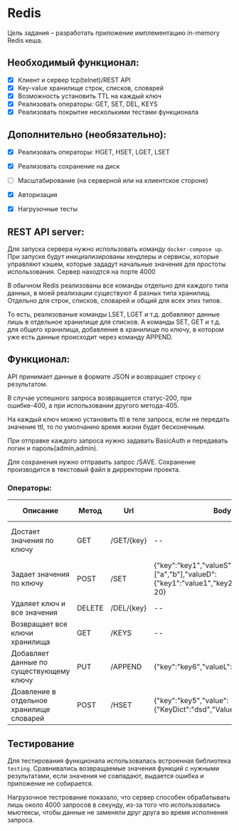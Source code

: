# Redis

Цель задания – разработать приложение имплементацию in-memory Redis кеша.

## Необходимый функционал:

- [x] Клиент и сервер tcp(telnet)/REST API
- [x] Key-value хранилище строк, списков, словарей
- [x] Возможность установить TTL на каждый ключ
- [x] Реализовать операторы: GET, SET, DEL, KEYS
- [x] Реализовать покрытие несколькими тестами функционала

## Дополнительно (необязательно):

- [x] Реализовать операторы: HGET, HSET, LGET, LSET
- [x] Реализовать сохранение на диск
- [ ] Масштабирование (на серверной или на клиентское стороне)
- [x] Авторизация
- [x] Нагрузочные тесты


## REST API server:

Для запуска сервера нужно использовать команду `docker-compose up`. При запуске будут инициализированы хендлеры и сервисы, которые управляют кэшем, которые зададут начальные значения для простоты использования. Сервер находтся на порте 4000

В обычном Redis реализованы все команды отдельно для каждого типа данных, в моей реализации существуют 4 разных типа хранилищ. Отдельно для строк, списков, словарей и общий для всех этих типов.

То есть, реализованые команды LSET, LGET и т.д. добавляют данные лишь в отдельное хранилище для списков. А команды SET, GET и т.д. для общего хранилища, добавление в хранилище по ключу, в котором уже есть данные происходит через команду APPEND.

## Функционал:

API принимает данные в формате JSON и возвращает строку с результатом.

В случае успешного запроса возвращается статус-200, при ошибке-400, а при использовании другого метода-405.

На каждый ключ можно установить ttl в теле запроса, если не передать значение ttl, то по умолчанию время жизни будет бесконечным.

При отправке каждого запроса нужно задавать BasicAuth и передавать логин и пароль(admin,admin).

Для сохранения нужно отправить запрос /SAVE. Сохранение производится в текстовый файл в дирректории проекта.

### Операторы:

| Описание               | Метод | Url          | Body                                                         | Пример успешного ответа                                                                                                                    |
|-----------------------|--------|--------------|--------------------------------------------------------------|-----------------------------------------------------------------------------------------|
| Достает значения по ключу                  | GET    | /GET/{key}            | --                                                           | Resp: &{ValueD:map[key1:value1 key2:value2] ValueL:[a b] ValueS:string ttl:-1}                                                            | --                                                               |
| Задает значения по ключу                  | POST    | /SET         | {"key":"key1","valueS":"string","valueL":["a","b"],"valueD":{"key1":"value1","key2":"value2"}, "ttl" : 20}                                                          | Resp: OK                                  |
| Удаляет ключ и все значения         | DELETE    | /DEL/{key}  | --                                                           | Resp: OK                                                                            |
| Возвращает все ключи хранилища              | GET | /KEYS         | --                                                           | Resp: [key3 key5]                                                                                   | --                                                               |
| Добавляет данные по существующему ключу          | PUT | /APPEND| {"key":"key6","valueL":["b","e"]}  | Resp: &{ValueD:map[key1:value1 key2:value2] ValueL:[a b b e] ValueS:string ttl:-1}                                     |
|Доавление в отдельное хранилище словарей  | POST | /HSET | {"key":"key5","value":{"KeyDict":"dsd","ValueDict" : "dd"}} |  Resp: OK  |

## Тестирование

Для тестирования функционала использовалась встроенная библиотека `testing`. Сравнивались возвращаемые значения функций с нужными результатами, если значения не совпадают, выдается ошибка и приложение не собирается.

Нагрузочное тестрование показало, что сервер способен обрабатывать лишь около 4000 запросов в секунду, из-за того что использовались мьютексы, чтобы данные не заменяли друг друга во время исполнения запроса. 
